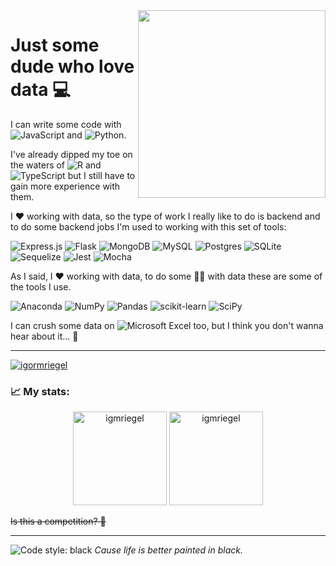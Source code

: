 <!-- - 👨‍💻 All of my projects are available at [https://igmriegel.github.io/](https://igmriegel.github.io/) -->
<img align="right" src="https://user-images.githubusercontent.com/43209530/138936061-edb7e0a2-a38a-43a4-a4ee-089c637af076.png" height="300px"/>

# Just some dude who love data 💻

I can write some code with ![JavaScript](https://img.shields.io/badge/javascript-%23323330.svg?style=for-the-badge&logo=javascript&logoColor=%23F7DF1E)
and ![Python](https://img.shields.io/badge/python-3670A0?style=for-the-badge&logo=python&logoColor=ffdd54).

I've already dipped my toe on the waters of ![R](https://img.shields.io/badge/r-%23276DC3.svg?style=for-the-badge&logo=r&logoColor=white) and ![TypeScript](https://img.shields.io/badge/typescript-%23007ACC.svg?style=for-the-badge&logo=typescript&logoColor=white) but I still have to gain more experience with them.

I :heart: working with data, so the type of work I really like to do is backend and to do some backend jobs I'm used to working with this set of tools:

![Express.js](https://img.shields.io/badge/express.js-%23404d59.svg?style=for-the-badge&logo=express&logoColor=%2361DAFB)
![Flask](https://img.shields.io/badge/flask-%23000.svg?style=for-the-badge&logo=flask&logoColor=white)
![MongoDB](https://img.shields.io/badge/MongoDB-%234ea94b.svg?style=for-the-badge&logo=mongodb&logoColor=white)
![MySQL](https://img.shields.io/badge/mysql-%2300f.svg?style=for-the-badge&logo=mysql&logoColor=white)
![Postgres](https://img.shields.io/badge/postgres-%23316192.svg?style=for-the-badge&logo=postgresql&logoColor=white)
![SQLite](https://img.shields.io/badge/sqlite-%2307405e.svg?style=for-the-badge&logo=sqlite&logoColor=white)
![Sequelize](https://img.shields.io/badge/Sequelize-52B0E7?style=for-the-badge&logo=Sequelize&logoColor=white)
![Jest](https://img.shields.io/badge/-jest-%23C21325?style=for-the-badge&logo=jest&logoColor=white)
![Mocha](https://img.shields.io/badge/-mocha-%238D6748?style=for-the-badge&logo=mocha&logoColor=white)

As I said, I :heart: working with data, to do some 🧙‍♂️ with data these are some of the tools I use.

![Anaconda](https://img.shields.io/badge/Anaconda-%2344A833.svg?style=for-the-badge&logo=anaconda&logoColor=white)
![NumPy](https://img.shields.io/badge/numpy-%23013243.svg?style=for-the-badge&logo=numpy&logoColor=white)
![Pandas](https://img.shields.io/badge/pandas-%23150458.svg?style=for-the-badge&logo=pandas&logoColor=white)
![scikit-learn](https://img.shields.io/badge/scikit--learn-%23F7931E.svg?style=for-the-badge&logo=scikit-learn&logoColor=white)
![SciPy](https://img.shields.io/badge/SciPy-%230C55A5.svg?style=for-the-badge&logo=scipy&logoColor=%white)

I can crush some data on ![Microsoft Excel](https://img.shields.io/badge/Microsoft_Excel-217346?style=for-the-badge&logo=microsoft-excel&logoColor=white) too, but I think you don't wanna hear about it... 🙉

---
<p align="left">
<a href="https://linkedin.com/in/igormriegel" target="blank"><img align="center" src="https://img.shields.io/badge/linkedin-%230077B5.svg?style=for-the-badge&logo=linkedin&logoColor=white" alt="igormriegel" /></a>
</p>
</div>

### 📈 My stats:

<p align="center">
  <img src="https://github-readme-stats.vercel.app/api?username=igmriegel&count_private=true" alt="igmriegel" height="150px"/>
  <img src="https://github-readme-stats.vercel.app/api/top-langs?username=igmriegel&layout=compact" alt="igmriegel" height="150px"/>
</p>

<del>Is this a competition? 🤔</del>

---

![Code style: black](https://img.shields.io/badge/code%20style-black-000000.svg) _Cause life is better painted in black._
